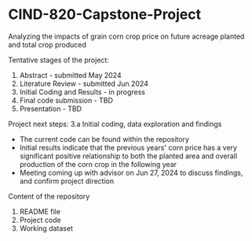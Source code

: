 # CIND-820-Capstone-Project
Analyzing the impacts of grain corn crop price on future acreage planted and total crop produced

Tentative stages of the project:
1. Abstract - submitted May 2024
2. Literature Review - submitted Jun 2024
3. Initial Coding and Results - in progress
4. Final code submission - TBD
5. Presentation - TBD

Project next steps:
3.a Initial coding, data exploration and findings
  - The current code can be found within the repository
  - Initial results indicate that the previous years' corn price has a very significant positive relationship to both the planted area and overall production of the corn crop in the following year
  - Meeting coming up with advisor on Jun 27, 2024 to discuss findings, and confirm project direction

Content of the repository
1. README file
2. Project code
3. Working dataset
